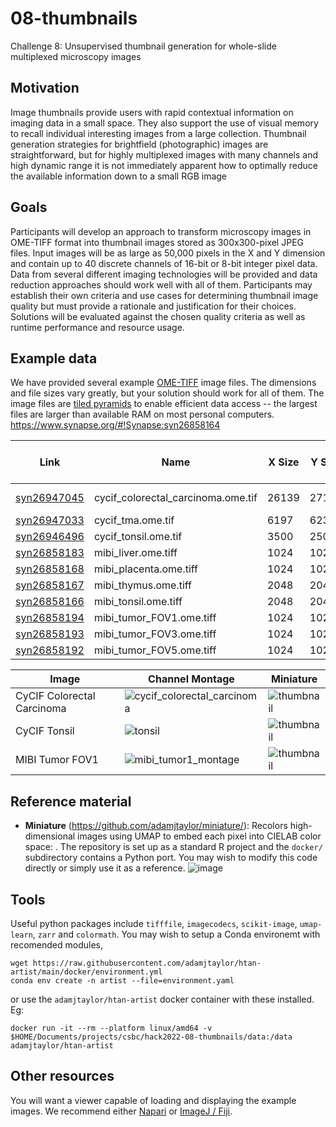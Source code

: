 # 08-thumbnails
Challenge 8: Unsupervised thumbnail generation for whole-slide multiplexed microscopy images

## Motivation
Image thumbnails provide users with rapid contextual information on imaging data in a small space. They also support the use of visual memory to recall individual interesting images from a large collection. Thumbnail generation strategies for brightfield (photographic) images are straightforward, but for highly multiplexed images with many channels and high dynamic range it is not immediately apparent how to optimally reduce the available information down to a small RGB image

## Goals
Participants will develop an approach to transform microscopy images in OME-TIFF format into thumbnail images stored as 300x300-pixel JPEG files. Input images will be as large as 50,000 pixels in the X and Y dimension and contain up to 40 discrete channels of 16-bit or 8-bit integer pixel data. Data from several different imaging technologies will be provided and data reduction approaches should work well with all of them. Participants may establish their own criteria and use cases for determining thumbnail image quality but must provide a rationale and justification for their choices. Solutions will be evaluated against the chosen quality criteria as well as runtime performance and resource usage.

## Example data
We have provided several example [OME-TIFF](https://docs.openmicroscopy.org/ome-model/6.2.0/ome-tiff/index.html) image files. The dimensions and file sizes vary greatly, but your solution should work for all of them. The image files are [tiled pyramids](https://docs.openmicroscopy.org/ome-model/6.2.2/ome-tiff/specification.html#sub-resolutions) to enable efficient data access -- the largest files are larger than available RAM on most personal computers.
https://www.synapse.org/#!Synapse:syn26858164

|Link|Name|X Size|Y Size|Channel Count|Pixel Data Type|Pixel Size (microns)|Channel Names|
|----|----|-|-|-|-|-|-|
|[syn26947045](https://www.synapse.org/#!Synapse:syn26947045)|cycif_colorectal_carcinoma.ome.tif|26139|27120|40|uint16|0.65|DNA,Autofluorescence-488nm,Autofluorescence-555nm,Autofluorescence-647nm,DNA (2),Control-488nm,Control-555nm,Control-647nm,DNA (3),CD3,Na/K ATPase,CD45RO,DNA (4),Antigen Ki67,Pan-cytokeratin,Aortic smooth muscle actin,DNA (5),CD4,CD45,PD-1,DNA (6),CD20,CD68,CD8a,DNA (7),CD163,FOXP3,PD-L1,DNA (8),E-cadherin,Vimentin,CDX-2,DNA (9),Lamin-A/B/C,Desmin,CD31,DNA (10),PCNA,Antigen Ki67 (2),Collagen|
|[syn26947033](https://www.synapse.org/#!Synapse:syn26947033)|cycif_tma.ome.tif|6197|6231|40|uint16|0.65|DNA_1,AF488,AF555,AF647,DNA_2,A488_background,A555_background,A647_background,DNA_3,FDX1,CD357,CD1D,DNA_4,CD163,CD3D,CD31,DNA_5,LDH,CD66B,VDAC1,DNA_6,ELANE,CD57,CD45,DNA_7,CD11B,SMA,CD16,DNA_8,ECAD,FOXP3,NCAM,DNA_9,CD4,KERATIN,CD14,DNA_10,IBA1,CD1B,CD8A|
|[syn26946496](https://www.synapse.org/#!Synapse:syn26946496)|cycif_tonsil.ome.tif|3500|2500|9|uint16|0.325|DNA,Ki-67,Keratin,CD3D,CD4,CD45,CD8A,α-SMA,CD20|
|[syn26858183](https://www.synapse.org/#!Synapse:syn26858183)|mibi_liver.ome.tiff|1024|1024|27|float32||beta-tubulin, CD11b, CD11c, CD163, CD20, CD3, CD31, CD4, CD45, CD45RO, CD56, CD68, CD8, DC-SIGN, dsDNA, FOXP3, Granzyme_B, HLA_class_1_A_B_and_C_Na-K-ATPase_alpha1, HLA_DR, IDO-1, Keratin, Ki-67, LAG3, PD-1, PD-L1, Podoplanin, Vimentin|
|[syn26858168](https://www.synapse.org/#!Synapse:syn26858168)|mibi_placenta.ome.tiff|1024|1024|27|float32||beta-tubulin, CD11b, CD11c, CD163, CD20, CD3, CD31, CD4, CD45, CD45RO, CD56, CD68, CD8, DC-SIGN, dsDNA, FOXP3, Granzyme_B, HLA_class_1_A_B_and_C_Na-K-ATPase_alpha1, HLA_DR, IDO-1, Keratin, Ki-67, LAG3, PD-1, PD-L1, Podoplanin, Vimentin|
|[syn26858167](https://www.synapse.org/#!Synapse:syn26858167)|mibi_thymus.ome.tiff|2048|2048|27|float32||beta-tubulin, CD11b, CD11c, CD163, CD20, CD3, CD31, CD4, CD45, CD45RO, CD56, CD68, CD8, DC-SIGN, dsDNA, FOXP3, Granzyme_B, HLA_class_1_A_B_and_C_Na-K-ATPase_alpha1, HLA_DR, IDO-1, Keratin, Ki-67, LAG3, PD-1, PD-L1, Podoplanin, Vimentin|
|[syn26858166](https://www.synapse.org/#!Synapse:syn26858166)|mibi_tonsil.ome.tiff|2048|2048|27|float32|1.25|beta-tubulin, CD11b, CD11c, CD163, CD20, CD3, CD31, CD4, CD45, CD45RO, CD56, CD68, CD8, DC-SIGN, dsDNA, FOXP3, Granzyme_B, HLA_class_1_A_B_and_C_Na-K-ATPase_alpha1, HLA_DR, IDO-1, Keratin, Ki-67, LAG3, PD-1, PD-L1, Podoplanin, Vimentin|
|[syn26858194](https://www.synapse.org/#!Synapse:syn26858194)|mibi_tumor_FOV1.ome.tiff|1024|1024|24|float32||beta-tubulin, CD11b, CD11c, CD163, CD20, CD3, CD31, CD4, CD45, CD56, CD68, CD8, dsDNA, FOXP3, HLA_class_1_A_B_and_C_Na-K-ATPase_alpha1, HLA_DR, IDO-1, Keratin, Ki-67, LAG3, PD-1, PD-L1, Podoplanin, Vimentin|
|[syn26858193](https://www.synapse.org/#!Synapse:syn26858193)|mibi_tumor_FOV3.ome.tiff|1024|1024|24|float32||beta-tubulin, CD11b, CD11c, CD163, CD20, CD3, CD31, CD4, CD45, CD56, CD68, CD8, dsDNA, FOXP3, HLA_class_1_A_B_and_C_Na-K-ATPase_alpha1, HLA_DR, IDO-1, Keratin, Ki-67, LAG3, PD-1, PD-L1, Podoplanin, Vimentin|
|[syn26858192](https://www.synapse.org/#!Synapse:syn26858192)|mibi_tumor_FOV5.ome.tiff|1024|1024|24|float32||beta-tubulin, CD11b, CD11c, CD163, CD20, CD3, CD31, CD4, CD45, CD56, CD68, CD8, dsDNA, FOXP3, HLA_class_1_A_B_and_C_Na-K-ATPase_alpha1, HLA_DR, IDO-1, Keratin, Ki-67, LAG3, PD-1, PD-L1, Podoplanin, Vimentin|

|Image|Channel Montage|Miniature|
|---|---|---|
|CyCIF Colorectal Carcinoma|![cycif_colorectal_carcinoma](https://user-images.githubusercontent.com/14945787/153918768-a7aec271-eaa5-4414-959a-194aab049c1e.png)|![thumbnail](https://user-images.githubusercontent.com/14945787/153918819-45d48f00-f0d8-477c-a759-e78ef0abcecb.png)|
|CyCIF Tonsil| ![tonsil](https://user-images.githubusercontent.com/14945787/153916476-eba282b3-3f34-4277-8467-50349c764840.png) |![thumbnail](https://user-images.githubusercontent.com/14945787/153916549-f910ffe5-9ef4-464d-8106-e7713286cfca.png)|
|MIBI Tumor FOV1|![mibi_tumor1_montage](https://user-images.githubusercontent.com/14945787/153917922-80f07ca2-390e-4919-b762-3d47a86f4392.png)|![thumbnail](https://user-images.githubusercontent.com/14945787/153918240-296918b3-371f-4b9a-97cf-719c36196329.png)|




## Reference material

* **Miniature** (https://github.com/adamjtaylor/miniature/): Recolors high-dimensional images using UMAP to embed each pixel into CIELAB color space: . The repository is set up as a standard R project and the `docker/` subdirectory contains a Python port. You may wish to modify this code directly or simply use it as a reference. ![image](https://user-images.githubusercontent.com/14945787/127400268-b6345cf4-a90c-4d77-9f83-6889de6763a5.png)

## Tools

Useful python packages include `tifffile`, `imagecodecs`, `scikit-image`, `umap-learn`, `zarr` and `colormath`. You may wish to setup a Conda environemt with recomended modules,

```
wget https://raw.githubusercontent.com/adamjtaylor/htan-artist/main/docker/environment.yml
conda env create -n artist --file=environment.yaml
```

or use the `adamjtaylor/htan-artist` docker container with these installed. Eg:
```
docker run -it --rm --platform linux/amd64 -v $HOME/Documents/projects/csbc/hack2022-08-thumbnails/data:/data adamjtaylor/htan-artist
```

## Other resources

You will want a viewer capable of loading and displaying the example images. We recommend either [Napari](https://napari.org/) or [ImageJ / Fiji](https://fiji.sc/).
